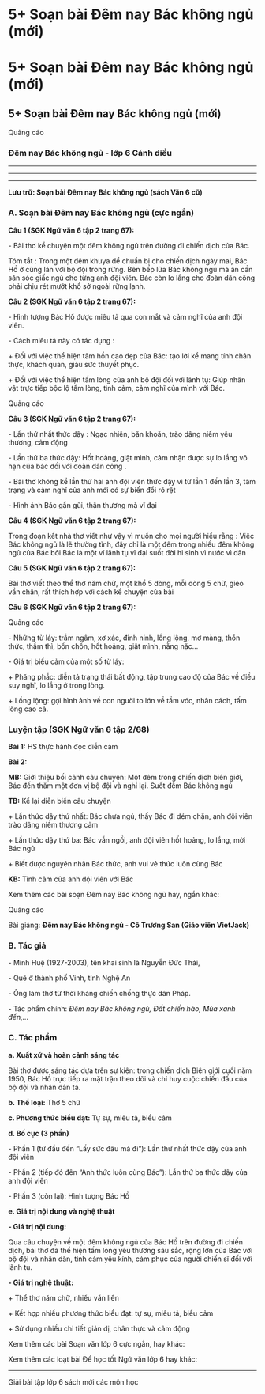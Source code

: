 # 5+ Soạn bài Đêm nay Bác không ngủ (mới)

# 5+ Soạn bài Đêm nay Bác không ngủ (mới)

## 5+ Soạn bài Đêm nay Bác không ngủ (mới)

Quảng cáo

### Đêm nay Bác không ngủ - lớp 6 Cánh diều

* * *

* * *

* * *

**Lưu trữ: Soạn bài Đêm nay Bác không ngủ (sách Văn 6 cũ)**

### **A. Soạn bài Đêm nay Bác không ngủ (cực ngắn)**

**Câu 1 (SGK Ngữ văn 6 tập 2 trang 67):**

\- Bài thơ kể chuyện một đêm không ngủ trên đường đi chiến dịch của Bác.

Tóm tắt : Trong một đêm khuya để chuẩn bị cho chiến dịch ngày mai, Bác Hồ ở cùng lán với bộ đội trong rừng. Bên bếp lửa Bác không ngủ mà ân cần săn sóc giấc ngủ cho từng anh đội viên. Bác còn lo lắng cho đoàn dân công phải chịu rét mướt khổ sở ngoài rừng lạnh.

**Câu 2 (SGK Ngữ văn 6 tập 2 trang 67):**

\- Hình tượng Bác Hồ được miêu tả qua con mắt và cảm nghĩ của anh đội viên.

\- Cách miêu tả này có tác dụng :

\+ Đối với việc thể hiện tâm hồn cao đẹp của Bác: tạo lời kể mang tính chân thực, khách quan, giàu sức thuyết phục.

\+ Đối với việc thể hiện tấm lòng của anh bộ đội đối với lãnh tụ: Giúp nhân vật trực tiếp bộc lộ tấm lòng, tình cảm, cảm nghĩ của mình với Bác.

Quảng cáo

**Câu 3 (SGK Ngữ văn 6 tập 2 trang 67):**

\- Lần thứ nhất thức dậy : Ngạc nhiên, băn khoăn, trào dâng niềm yêu thương, cảm động

\- Lần thứ ba thức dậy: Hốt hoảng, giật mình, cảm nhận được sự lo lắng vô hạn của bác đối với đoàn dân công .

\- Bài thơ không kể lần thứ hai anh đội viên thức dậy vì từ lần 1 đến lần 3, tâm trạng và cảm nghĩ của anh mới có sự biến đổi rõ rệt

\- Hình ảnh Bác gần gũi, thân thương mà vĩ đại

**Câu 4 (SGK Ngữ văn 6 tập 2 trang 67):**

Trong đoạn kết nhà thơ viết như vậy vì muốn cho mọi người hiểu rằng : Việc Bác không ngủ là lẽ thường tình, đây chỉ là một đêm trong nhiều đêm không ngủ của Bác bởi Bác là một vĩ lãnh tụ vĩ đại suốt đời hi sinh vì nước vì dân

**Câu 5 (SGK Ngữ văn 6 tập 2 trang 67):**

Bài thơ viết theo thể thơ năm chữ, một khổ 5 dòng, mỗi dòng 5 chữ, gieo vần chân, rất thích hợp với cách kể chuyện của bài

**Câu 6 (SGK Ngữ văn 6 tập 2 trang 67):**

Quảng cáo

\- Những từ láy: trầm ngâm, xơ xác, đinh ninh, lồng lộng, mơ màng, thổn thức, thầm thì, bồn chồn, hốt hoảng, giật mình, nằng nặc…

\- Giá trị biểu cảm của một số từ láy: 

\+ Phăng phắc: diễn tả trạng thái bất động, tập trung cao độ của Bác về điều suy nghĩ, lo lắng ở trong lòng.

\+ Lồng lộng: gợi hình ảnh về con người to lớn về tầm vóc, nhân cách, tấm lòng cao cả. 

### Luyện tập (SGK Ngữ văn 6 tập 2/68)

**Bài 1:** HS thực hành đọc diễn cảm

**Bài 2:**

**MB:** Giới thiệu bối cảnh câu chuyện: Một đêm trong chiến dịch biên giới, Bác đến thăm một đơn vị bộ đội và nghỉ lại. Suốt đêm Bác không ngủ

**TB:** Kể lại diễn biến câu chuyện

\+ Lần thức dậy thứ nhất: Bác chưa ngủ, thấy Bác đi dém chăn, anh đội viên trào dâng niềm thương cảm

\+ Lần thức dậy thứ ba: Bác vẫn ngồi, anh đội viên hốt hoảng, lo lắng, mời Bác ngủ

\+ Biết được nguyên nhân Bác thức, anh vui vẻ thức luôn cùng Bác

**KB:** Tình cảm của anh đội viên với Bác

Xem thêm các bài soạn Đêm nay Bác không ngủ hay, ngắn khác:

Quảng cáo

Bài giảng: **Đêm nay Bác không ngủ - Cô Trương San (Giáo viên VietJack)**

### **B. Tác giả**

\- Minh Huệ (1927-2003), tên khai sinh là Nguyễn Đức Thái, 

\- Quê ở thành phố Vinh, tỉnh Nghệ An

\- Ông làm thơ từ thời kháng chiến chống thực dân Pháp.

\- Tác phẩm chính: _Đêm nay Bác không ngủ, Đất chiến hào, Mùa xanh đến,…_

### **C. Tác phẩm**

**a. Xuất xứ và hoàn cảnh sáng tác**

Bài thơ được sáng tác dựa trên sự kiện: trong chiến dịch Biên giới cuối năm 1950, Bác Hồ trực tiếp ra mặt trận theo dõi và chỉ huy cuộc chiến đấu của bộ đội và nhân dân ta. 

**b. Thể loại:** Thơ 5 chữ

**c. Phương thức biểu đạt:** Tự sự, miêu tả, biểu cảm

**d. Bố cục (3 phần)**

\- Phần 1 (từ đầu đến “Lấy sức đâu mà đi”): Lần thứ nhất thức dậy của anh đội viên

\- Phần 2 (tiếp đó đên “Anh thức luôn cùng Bác”): Lần thứ ba thức dậy của anh đội viên

\- Phần 3 (còn lại): Hình tượng Bác Hồ

**e. Giá trị nội dung và nghệ thuật**

**\- Giá trị nội dung:**

Qua câu chuyện về một đêm không ngủ của Bác Hồ trên đường đi chiến dịch, bài thơ đã thể hiện tấm lòng yêu thương sâu sắc, rộng lớn của Bác với bộ đội và nhân dân, tình cảm yêu kính, cảm phục của người chiến sĩ đối với lãnh tụ. 

**\- Giá trị nghệ thuật:**

\+ Thể thơ năm chữ, nhiều vần liền

\+ Kết hợp nhiều phương thức biểu đạt: tự sự, miêu tả, biểu cảm

\+ Sử dụng nhiều chi tiết giản dị, chân thực và cảm động

Xem thêm các bài Soạn văn lớp 6 cực ngắn, hay khác:

Xem thêm các loạt bài Để học tốt Ngữ văn lớp 6 hay khác:

* * *

Giải bài tập lớp 6 sách mới các môn học
